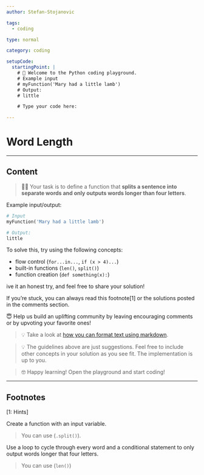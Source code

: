 ```yaml
---
author: Stefan-Stojanovic

tags:
  - coding

type: normal

category: coding

setupCode:
  startingPoint: |
    # 👋 Welcome to the Python coding playground. 
    # Example input
    # myFunction('Mary had a little lamb')
    # Output:
    # little

    # Type your code here:

---
```


# Word Length

---

## Content

> 👩‍💻 Your task is to define a function that **splits a sentence into separate words and only outputs words longer than four letters**.

Example input/output:
```python
# Input
myFunction('Mary had a little lamb')

# Output:
little
```

To solve this, try using the following concepts:
- flow control (`for...in...`, `if (x > 4)...`)
- built-in functions (`len()`, `split()`)
- function creation (`def something(x):`)

ive it an honest try, and feel free to share your solution!

If you’re stuck, you can always read this footnote[1] or the solutions posted in the comments section.

😇 Help us build an uplifting community by leaving encouraging comments or by upvoting your favorite ones!

> 💡 Take a look at [how you can format text using markdown](https://www.enki.com/glossary/general/markdown-formatting).

> 💡 The guidelines above are just suggestions. Feel free to include other concepts in your solution as you see fit. The implementation is up to you.

> 🤓 Happy learning! Open the playground and start coding!

---

## Footnotes

[1: Hints]

Create a function with an input variable. 

> You can use (`.split()`).

Use a loop to cycle through every word and a conditional statement to only output words longer that four letters.

> You can use (`len()`)
